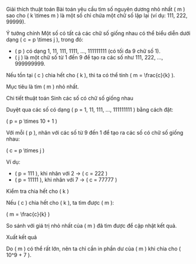 Giải thích thuật toán
Bài toán yêu cầu tìm số nguyên dương nhỏ nhất \( m \) sao cho \( k \times m \) là một số chỉ chứa một chữ số lặp lại (ví dụ: 111, 222, 99999).

Ý tưởng chính
Một số có tất cả các chữ số giống nhau có thể biểu diễn dưới dạng \( c = p \times j \), trong đó:

- \( p \) có dạng 1, 11, 111, 1111, ..., 111111111 (có tối đa 9 chữ số 1).
- \( j \) là một chữ số từ 1 đến 9 để tạo ra các số như 111, 222, ..., 999999999.

Nếu tồn tại \( c \) chia hết cho \( k \), thì ta có thể tính \( m = \frac{c}{k} \).

Mục tiêu là tìm \( m \) nhỏ nhất.

Chi tiết thuật toán
Sinh các số có chữ số giống nhau

Duyệt qua các số có dạng \( p = 1, 11, 111, ..., 111111111 \) bằng cách đặt:

\( p = p \times 10 + 1 \)

Với mỗi \( p \), nhân với các số từ 9 đến 1 để tạo ra các số có chữ số giống nhau:

\( c = p \times j \)

Ví dụ:

- \( p = 111 \), khi nhân với 2 → \( c = 222 \)
- \( p = 11111 \), khi nhân với 7 → \( c = 77777 \)

Kiểm tra chia hết cho \( k \)

Nếu \( c \) chia hết cho \( k \), ta tìm được \( m \):

\( m = \frac{c}{k} \)

So sánh với giá trị nhỏ nhất của \( m \) đã tìm được để cập nhật kết quả.

Xuất kết quả

Do \( m \) có thể rất lớn, nên ta chỉ cần in phần dư của \( m \) khi chia cho \( 10^9 + 7 \).
